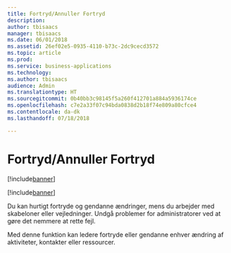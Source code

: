 ```yaml
---
title: Fortryd/Annuller Fortryd
description: 
author: tbisaacs
manager: tbisaacs
ms.date: 06/01/2018
ms.assetid: 26ef02e5-0935-4110-b73c-2dc9cecd3572
ms.topic: article
ms.prod: 
ms.service: business-applications
ms.technology: 
ms.author: tbisaacs
audience: Admin
ms.translationtype: HT
ms.sourcegitcommit: 0b40bb3c98145f5a260f412701a884a5936174ce
ms.openlocfilehash: c7e2a33f07c94bda0838d2b18f74e809a80cfce4
ms.contentlocale: da-dk
ms.lasthandoff: 07/18/2018

---
```

#  <a name="undo-redo"></a>Fortryd/Annuller Fortryd

[!include[banner](../../../includes/banner.md)]

[!include[banner](../../../includes/public-preview.md)]


Du kan hurtigt fortryde og gendanne ændringer, mens du arbejder med skabeloner eller vejledninger. Undgå problemer for administratorer ved at gøre det nemmere at rette fejl.

Med denne funktion kan ledere fortryde eller gendanne enhver ændring af aktiviteter, kontakter eller ressourcer.

<!--
# Who uses this feature  
Managers
# License required
Talent license 
# Development status
In development
# Target timeframe
* Public Preview: June
* GA: July
-->


